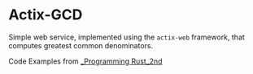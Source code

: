 
# Actix-GCD

Simple web service, implemented using the `actix-web` framework, that computes greatest common denominators.

Code Examples from [_Programming Rust_2nd](https://www.oreilly.com/library/view/programming-rust-2nd/9781492052586/)
